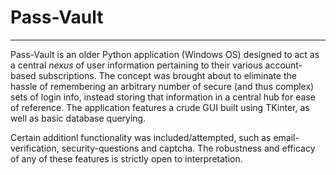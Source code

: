 # Pass-Vault
---
Pass-Vault is an older Python application (Windows OS) designed to act as a central *nexus* of user information pertaining to their various 
account-based subscriptions. The concept was brought about to eliminate the hassle of remembering an arbitrary number of secure (and thus complex)
sets of login info, instead storing that information in a central hub for ease of reference. The application features a crude GUI built using TKinter, as well as basic database querying.

Certain additionl functionality was included/attempted, such as email-verification, security-questions and captcha. The robustness and efficacy of any of these features is strictly open to interpretation. 



